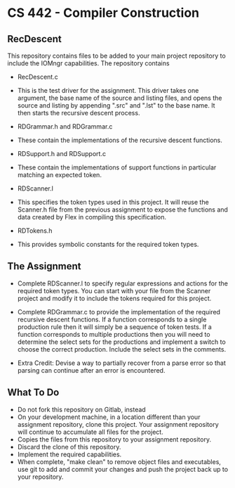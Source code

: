 # CS 442 - Compiler Construction
## RecDescent

This repository contains files to be added to your main project repository to include the IOMngr capabilities. The repository contains

- RecDescent.c
 - This is the test driver for the assignment. This driver takes one argument, the base name of the source and listing files, and opens the source and listing by appending ".src" and ".lst" to the base name. It then starts the recursive descent process. 

- RDGrammar.h and RDGrammar.c
 - These contain the implementations of the recursive descent functions. 

- RDSupport.h and RDSupport.c
 - These contain the implementations of support functions in particular matching an expected token.

- RDScanner.l
 - This specifies the token types used in this project. It will reuse the Scanner.h file from the previous assignment to expose the functions and data created by Flex in compiling this specification. 

- RDTokens.h
 - This provides symbolic constants for the required token types. 

## The Assignment

- Complete RDScanner.l to specify regular expressions and actions for the required token types. You can start with your file from the Scanner project and modify it to include the tokens required for this project. 

- Complete RDGrammar.c to provide the implementation of the required recursive descent functions. If a function corresponds to a single production rule then it will simply be a sequence of token tests. If a function corresponds to multiple productions then you will need to determine the select sets for the productions and implement a switch to choose the correct production. Include the select sets in the comments.

- Extra Credit: Devise a way to partially recover from a parse error so that parsing can continue after an error is encountered. 

## What To Do

- Do not fork this repository on Gitlab, instead
- On your development machine, in a location different than your assignment repository, clone this project. Your assignment repository will continue to accumulate all files for the project. 
- Copies the files from this repository to your assignment repository.
- Discard the clone of this repository.
- Implement the required capabilities. 
- When complete, "make clean" to remove object files and executables, use git to add and commit your changes and push the project back up to your repository.
